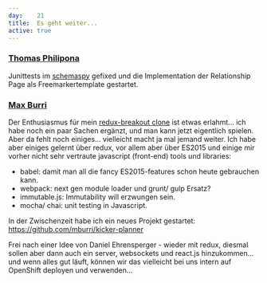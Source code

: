 ```yaml
---
day: 	21
title:	Es geht weiter...
active: true
---
```


### [Thomas Philipona](https://github.com/phil-pona)
Junittests im [schemaspy](https://github.com/drnoa/schemaspy) gefixed und die Implementation der Relationship Page als Freemarkertemplate gestartet.

### [Max Burri](https://github.com/mburri)
Der Enthusiasmus für mein [redux-breakout clone](http://mburri.github.io/break-out/dist/index.html) ist etwas erlahmt... ich habe noch ein paar Sachen ergänzt, und man kann jetzt eigentlich spielen. Aber da fehlt noch einiges... vielleicht macht ja mal jemand weiter. Ich habe aber einiges gelernt über redux, vor allem aber über ES2015 und einige mir vorher nicht sehr vertraute javascript (front-end) tools und libraries:
   - babel: damit man all die fancy ES2015-features schon heute gebrauchen kann.
   - webpack: next gen module loader und grunt/ gulp Ersatz?
   - immutable.js: Immutability will erzwungen sein.
   - mocha/ chai: unit testing in Javascript.

In der Zwischenzeit habe ich ein neues Projekt gestartet: https://github.com/mburri/kicker-planner

Frei nach einer Idee von Daniel Ehrensperger - wieder mit redux, diesmal sollen aber dann auch ein server, websockets und react.js hinzukommen... und wenn alles gut läuft, können wir das vielleicht bei uns intern auf OpenShift deployen und verwenden...  
